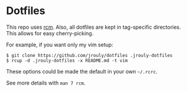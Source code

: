 # Dotfiles

This repo uses [rcm][]. Also, all dotfiles are kept in tag-specific directories.
This allows for easy cherry-picking.

For example, if you want only my vim setup:

```
$ git clone https://github.com/jrouly/dotfiles .jrouly-dotfiles
$ rcup -d .jrouly-dotfiles -x README.md -t vim
```

These options could be made the default in your own `~/.rcrc`.

See more details with `man 7 rcm`.

[rcm]: https://github.com/thoughtbot/rcm
